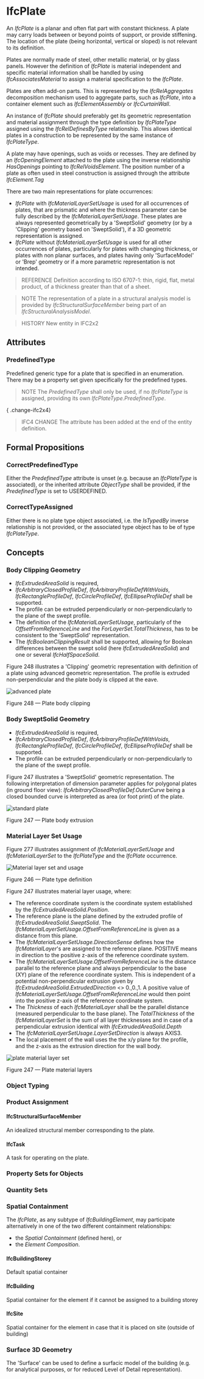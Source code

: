 # IfcPlate

An _IfcPlate_ is a planar and often flat part with constant thickness. A plate may carry loads between or beyond points of support, or provide stiffening. The location of the plate (being horizontal, vertical or sloped) is not relevant to its definition.

Plates are normally made of steel, other metallic material, or by glass panels. However the definition of _IfcPlate_ is material independent and specific material information shall be handled by using _IfcAssociatesMaterial_ to assign a material specification to the _IfcPlate_.

Plates are often add-on parts. This is represented by the _IfcRelAggregates_ decomposition mechanism used to aggregate parts, such as _IfcPlate_, into a container element such as _IfcElementAssembly_ or _IfcCurtainWall_.

An instance of _IfcPlate_ should preferably get its geometric representation and material assignment through the type definition by _IfcPlateType_ assigned using the _IfcRelDefinesByType_ relationship. This allows identical plates in a construction to be represented by the same instance of _IfcPlateType_.

A plate may have openings, such as voids or recesses. They are defined by an _IfcOpeningElement_ attached to the plate using the inverse relationship _HasOpenings_ pointing to _IfcRelVoidsElement_. The position number of a plate as often used in steel construction is assigned through the attribute _IfcElement.Tag_

There are two main representations for plate occurrences:

 * _IfcPlate_ with _IfcMaterialLayerSetUsage_ is used for all occurrences of plates, that are prismatic and where the thickness parameter can be fully described by the _IfcMaterialLayerSetUsage_. These plates are always represented geometrically by a 'SweptSolid' geometry (or by a 'Clipping' geometry based on 'SweptSolid'), if a 3D geometric representation is assigned.
 * _IfcPlate_ without _IfcMaterialLayerSetUsage_ is used for all other occurrences of plates, particularly for plates with changing thickness, or plates with non planar surfaces, and plates having only 'SurfaceModel' or 'Brep' geometry or if a more parametric representation is not intended.

> REFERENCE  Definition according to ISO 6707-1: thin, rigid, flat, metal product, of a thickness greater than that of a sheet.

> NOTE  The representation of a plate in a structural analysis model is provided by _IfcStructuralSurfaceMember_ being part of an _IfcStructuralAnalysisModel_.

> HISTORY  New entity in IFC2x2

## Attributes

### PredefinedType
Predefined generic type for a plate that is specified in an enumeration. There may be a property set given specifically for the predefined types.
> NOTE  The _PredefinedType_ shall only be used, if no _IfcPlateType_ is assigned, providing its own _IfcPlateType.PredefinedType_.

{ .change-ifc2x4}
> IFC4 CHANGE The attribute has been added at the end of the entity definition.

## Formal Propositions

### CorrectPredefinedType
Either the _PredefinedType_ attribute is unset (e.g. because an _IfcPlateType_ is associated), or the inherited attribute _ObjectType_ shall be provided, if the _PredefinedType_ is set to USERDEFINED.

### CorrectTypeAssigned
Either there is no plate type object associated, i.e. the _IsTypedBy_ inverse relationship is not provided, or the associated type object has to be of type _IfcPlateType_.

## Concepts

### Body Clipping Geometry

* _IfcExtrudedAreaSolid_ is required,
* _IfcArbitraryClosedProfileDef_, _IfcArbitraryProfileDefWithVoids_, _IfcRectangleProfileDef_, _IfcCircleProfileDef_, _IfcEllipseProfileDef_ shall be supported.
* The profile can be extruded perpendicularly or non-perpendicularly to the plane of the swept profile.
* The definition of the _IfcMaterialLayerSetUsage_, particularly of the _OffsetFromReferenceLine_ and the _ForLayerSet.TotalThickness_, has to be consistent to the 'SweptSolid' representation.
* The _IfcBooleanClippingResult_ shall be supported, allowing for Boolean differences between the swept solid (here _IfcExtrudedAreaSolid_) and one or several _IfcHalfSpaceSolid_.

Figure 248 illustrates a 'Clipping' geometric representation with definition of a plate using advanced geometric representation. The profile is extruded non-perpendicular and the plate body is clipped at the eave.

![advanced plate](../../../../figures/ifcslab_advanced-layout1.gif)

Figure 248 — Plate body clipping

### Body SweptSolid Geometry

* _IfcExtrudedAreaSolid_ is required,
* _IfcArbitraryClosedProfileDef_, _IfcArbitraryProfileDefWithVoids_, _IfcRectangleProfileDef_, _IfcCircleProfileDef_, _IfcEllipseProfileDef_ shall be supported.
* The profile can be extruded perpendicularly or non-perpendicularly to the plane of the swept profile.

Figure 247 illustrates a 'SweptSolid' geometric representation. The following interpretation of dimension parameter applies for polygonal plates (in ground floor view): _IfcArbitraryClosedProfileDef.OuterCurve_ being a closed bounded curve is interpreted as area (or foot print) of the plate.

![standard plate](../../../../figures/ifcslab_standard-layout1.gif)

Figure 247 — Plate body extrusion

### Material Layer Set Usage

Figure 277 illustrates assignment of _IfcMaterialLayerSetUsage_ and _IfcMaterialLayerSet_ to the _IfcPlateType_ and the _IfcPlate_ occurrence.

![Material layer set and usage](../../../../figures/ifcplate_materialusage-01.png) 

Figure 246 — Plate type definition

Figure 247 illustrates material layer usage, where:

* The reference coordinate system is the coordinate system established by the _IfcExtrudedAreaSolid.Position_.
* The reference plane is the plane defined by the extruded profile of _IfcExtrudedAreaSolid.SweptSolid_. The _IfcMaterialLayerSetUsage.OffsetFromReferenceLine_ is given as a distance from this plane.
* The _IfcMaterialLayerSetUsage.DirectionSense_ defines how the _IfcMaterialLayer_'s are assigned to the reference plane. POSITIVE means in direction to the positive z-axis of the reference coordinate system.
* The _IfcMaterialLayerSetUsage.OffsetFromReferenceLine_ is the distance parallel to the reference plane and always perpendicular to the base (XY) plane of the reference coordinate system. This is independent of a potential non-perpendicular extrusion given by _IfcExtrudedAreaSolid.ExtrudedDirection_ <> 0.,0.,1. A positive value of _IfcMaterialLayerSetUsage.OffsetFromReferenceLine_ would then point into the positive z-axis of the reference coordinate system.
* The _Thickness_ of each _IfcMaterialLayer_ shall be the parallel distance (measured perpendicular to the base plane). The _TotalThickness_ of the _IfcMaterialLayerSet_ is the sum of all layer thicknesses and in case of a perpendicular extrusion identical with _IfcExtrudedAreaSolid.Depth_
* The _IfcMaterialLayerSetUsage.LayerSetDirection_ is always AXIS3.
* The local placement of the wall uses the the x/y plane for the profile, and the z-axis as the extrusion direction for the wall body.

![plate material layer set](../../../../figures/ifcmateriallayersetusage_slab-01.png)

Figure 247 — Plate material layers


### Object Typing



### Product Assignment



#### IfcStructuralSurfaceMember

An idealized structural member corresponding to the plate.

#### IfcTask

A task for operating on the plate.

### Property Sets for Objects



### Quantity Sets



### Spatial Containment

The _IfcPlate_, as any subtype of _IfcBuildingElement_, may participate alternatively in one of the two different containment relationships:

* the _Spatial Containment_ (defined here), or
* the _Element Composition_.

#### IfcBuildingStorey

Default spatial container

#### IfcBuilding

Spatial container for the element if it cannot be assigned to a building storey

#### IfcSite

Spatial container for the element in case that it is placed on site (outside of building)

### Surface 3D Geometry

The 'Surface' can be used to define a surfacic model of the building (e.g. for analytical purposes, or for reduced Level of Detail representation).

